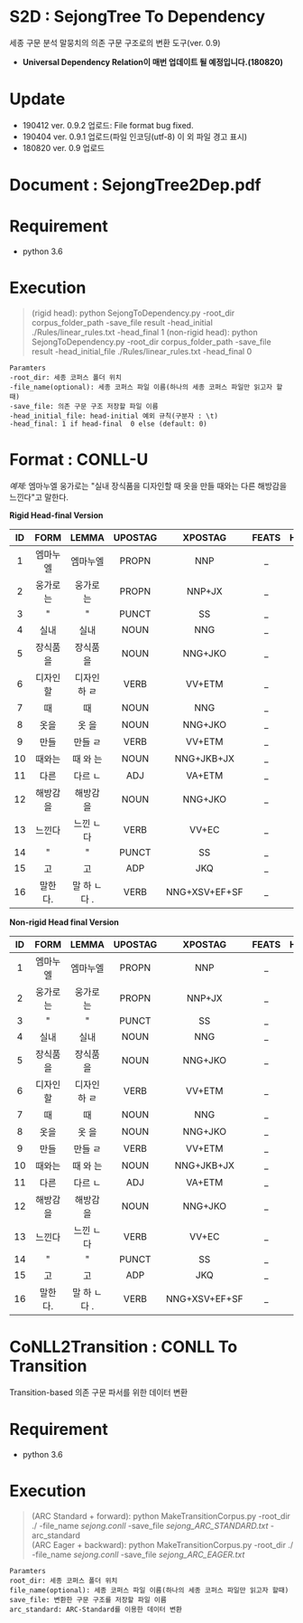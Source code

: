 
# S2D : SejongTree To Dependency
세종 구문 분석 말뭉치의 의존 구문 구조로의 변환 도구(ver. 0.9)
- **Universal Dependency Relation이 매번 업데이트 될 예정입니다.(180820)**

# Update
- 190412 ver. 0.9.2 업로드: File format bug fixed.
- 190404 ver. 0.9.1 업로드(파일 인코딩(utf-8) 이 외 파일 경고 표시)
- 180820 ver. 0.9 업로드

# Document : SejongTree2Dep.pdf

# Requirement
- python 3.6

# Execution
> (rigid head): python SejongToDependency.py -root_dir corpus_folder_path -save_file result  -head_initial ./Rules/linear_rules.txt -head_final 1
> (non-rigid head): python SejongToDependency.py -root_dir corpus_folder_path -save_file result  -head_initial_file ./Rules/linear_rules.txt -head_final 0


    Paramters
    -root_dir: 세종 코퍼스 폴더 위치
    -file_name(optional): 세종 코퍼스 파일 이름(하나의 세종 코퍼스 파일만 읽고자 할 때)
    -save_file: 의존 구문 구조 저장할 파일 이름
    -head_initial_file: head-initial 예외 규칙(구분자 : \t)
    -head_final: 1 if head-final  0 else (default: 0)



# Format : CONLL-U
*예제:* 
엠마누엘 웅가로는 "실내 장식품을 디자인할 때 옷을 만들 때와는 다른 해방감을 느낀다"고 말한다.

**Rigid Head-final Version**

|  ID  |   FORM   |    LEMMA     | UPOSTAG |    XPOSTAG    | FEATS | HEAD | DEPREL | DEPS |     MISC      |
| :--: | :------: | :----------: | :-----: | :-----------: | :---: | :--: | :----: | :--: | :-----------: |
|  1   | 엠마누엘 |   엠마누엘   |  PROPN  |      NNP      |   _   |  2   |  nmod  |  _   |       _       |
|  2   | 웅가로는 |  웅가로 는   |  PROPN  |    NNP+JX     |   _   |  16  | nsubj  |  _   |       _       |
|  3   |    "     |      "       |  PUNCT  |      SS       |   _   |  14  | punct  |  _   | SpaceAfter=No |
|  4   |   실내   |     실내     |  NOUN   |      NNG      |   _   |  5   |  nmod  |  _   |       _       |
|  5   | 장식품을 |  장식품 을   |  NOUN   |    NNG+JKO    |   _   |  6   |  obj   |  _   |       _       |
|  6   | 디자인할 | 디자인 하 ㄹ |  VERB   |    VV+ETM     |   _   |  7   |  acl   |  _   |       _       |
|  7   |    때    |      때      |  NOUN   |      NNG      |   _   |  13  |  obl   |  _   |       _       |
|  8   |   옷을   |    옷 을     |  NOUN   |    NNG+JKO    |   _   |  9   |  obj   |  _   |       _       |
|  9   |   만들   |   만들 ㄹ    |  VERB   |    VV+ETM     |   _   |  10  |  acl   |  _   |       _       |
|  10  |  때와는  |   때 와 는   |  NOUN   |  NNG+JKB+JX   |   _   |  11  | nsubj  |  _   |       _       |
|  11  |   다른   |   다르 ㄴ    |   ADJ   |    VA+ETM     |   _   |  12  |  acl   |  _   |       _       |
|  12  | 해방감을 |  해방감 을   |  NOUN   |    NNG+JKO    |   _   |  13  |  obj   |  _   |       _       |
|  13  |  느낀다  |  느낀 ㄴ다   |  VERB   |     VV+EC     |   _   |  14  | advcl  |  _   | SpaceAfter=No |
|  14  |    "     |      "       |  PUNCT  |      SS       |   _   |  15  | punct  |  _   | SpaceAfter=No |
|  15  |    고    |      고      |   ADP   |      JKQ      |   _   |  16  | ccomp  |  _   |       _       |
|  16  | 말한다.  | 말 하 ㄴ다 . |  VERB   | NNG+XSV+EF+SF |   _   |  0   |  root  |  _   |       _       |

**Non-rigid Head final Version**

|  ID  |   FORM   |    LEMMA     | UPOSTAG |    XPOSTAG    | FEATS | HEAD | DEPREL | DEPS |     MISC      |
| :--: | :------: | :----------: | :-----: | :-----------: | :---: | :--: | :----: | :--: | :-----------: |
|  1   | 엠마누엘 |   엠마누엘   |  PROPN  |      NNP      |   _   |  2   |  nmod  |  _   |       _       |
|  2   | 웅가로는 |  웅가로 는   |  PROPN  |    NNP+JX     |   _   |  16  | nsubj  |  _   |       _       |
|  3   |    "     |      "       |  PUNCT  |      SS       |   _   |  13  | punct  |  _   | SpaceAfter=No |
|  4   |   실내   |     실내     |  NOUN   |      NNG      |   _   |  5   |  nmod  |  _   |       _       |
|  5   | 장식품을 |  장식품 을   |  NOUN   |    NNG+JKO    |   _   |  6   |  obj   |  _   |       _       |
|  6   | 디자인할 | 디자인 하 ㄹ |  VERB   |    VV+ETM     |   _   |  7   |  acl   |  _   |       _       |
|  7   |    때    |      때      |  NOUN   |      NNG      |   _   |  13  |  obl   |  _   |       _       |
|  8   |   옷을   |    옷 을     |  NOUN   |    NNG+JKO    |   _   |  9   |  obj   |  _   |       _       |
|  9   |   만들   |   만들 ㄹ    |  VERB   |    VV+ETM     |   _   |  10  |  acl   |  _   |       _       |
|  10  |  때와는  |   때 와 는   |  NOUN   |  NNG+JKB+JX   |   _   |  11  | nsubj  |  _   |       _       |
|  11  |   다른   |   다르 ㄴ    |   ADJ   |    VA+ETM     |   _   |  12  |  acl   |  _   |       _       |
|  12  | 해방감을 |  해방감 을   |  NOUN   |    NNG+JKO    |   _   |  13  |  obj   |  _   |       _       |
|  13  |  느낀다  |  느낀 ㄴ다   |  VERB   |     VV+EC     |   _   |  16  | ccomp  |  _   | SpaceAfter=No |
|  14  |    "     |      "       |  PUNCT  |      SS       |   _   |  13  | punct  |  _   | SpaceAfter=No |
|  15  |    고    |      고      |   ADP   |      JKQ      |   _   |  13  |  case  |  _   |       _       |
|  16  | 말한다.  | 말 하 ㄴ다 . |  VERB   | NNG+XSV+EF+SF |   _   |  0   |  root  |  _   |       _       |



# CoNLL2Transition : CONLL To Transition

Transition-based 의존 구문 파서를 위한 데이터 변환



# Requirement

- python 3.6


# Execution

> (ARC Standard + forward): python MakeTransitionCorpus.py -root_dir ./ -file_name *sejong.conll* -save_file *sejong_ARC_STANDARD.txt* -arc_standard  
> (ARC Eager + backward): python MakeTransitionCorpus.py -root_dir ./ -file_name *sejong.conll* -save_file *sejong_ARC_EAGER.txt*

```
Paramters
root_dir: 세종 코퍼스 폴더 위치
file_name(optional): 세종 코퍼스 파일 이름(하나의 세종 코퍼스 파일만 읽고자 할때)
save_file: 변환한 구문 구조를 저장할 파일 이름
arc_standard: ARC-Standard를 이용한 데이터 변환
```

